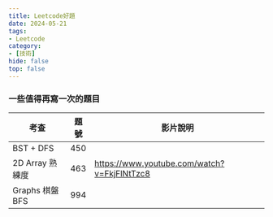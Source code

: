 ```yaml
---
title: Leetcode好題
date: 2024-05-21
tags:
- Leetcode
category:
- [技術]
hide: false
top: false
---
```


### 一些值得再寫一次的題目

| 考查            | 題號 | 影片說明                                    |
| --------------- | ---- | ------------------------------------------- |
| BST + DFS       | 450  |                                             |
| 2D Array 熟練度 | 463  | https://www.youtube.com/watch?v=FkjFlNtTzc8 |
| Graphs 棋盤BFS  | 994  |                                             |







 